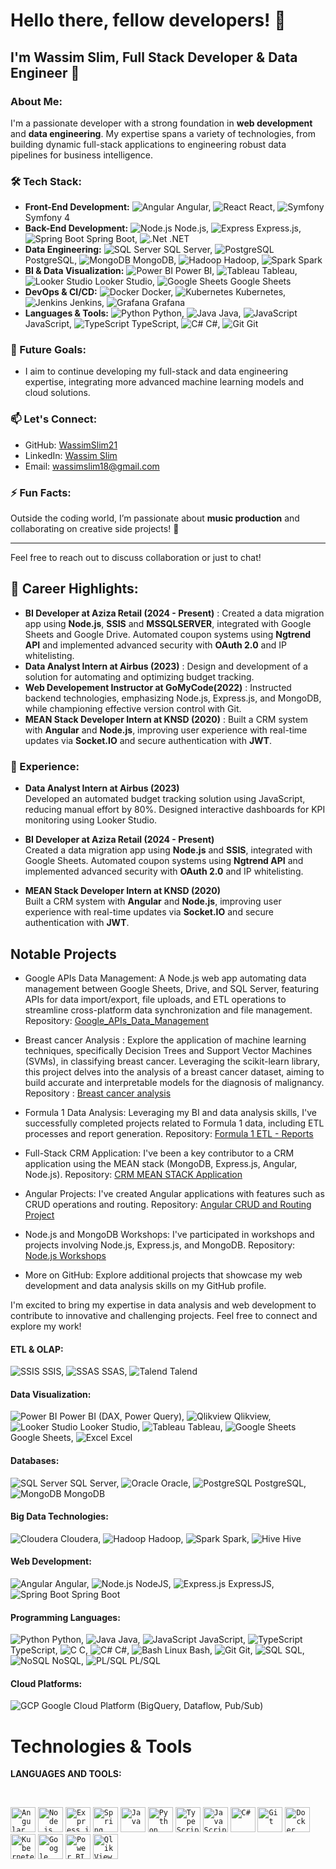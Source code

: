 # Hello there, fellow developers! 👋

## I'm Wassim Slim, Full Stack Developer & Data Engineer 🚀

### About Me:
I'm a passionate developer with a strong foundation in **web development** and **data engineering**. My expertise spans a variety of technologies, from building dynamic full-stack applications to engineering robust data pipelines for business intelligence.

### 🛠️ Tech Stack:
- **Front-End Development:** ![Angular](https://img.icons8.com/color/48/angularjs.png) Angular, ![React](https://img.icons8.com/color/48/react-native.png) React, ![Symfony](https://img.icons8.com/color/48/symfony.png) Symfony 4
- **Back-End Development:** ![Node.js](https://img.icons8.com/color/48/nodejs.png) Node.js, ![Express](https://img.icons8.com/color/48/express.png) Express.js, ![Spring Boot](https://img.icons8.com/color/48/spring-logo.png) Spring Boot, ![.Net](https://img.icons8.com/color/48/dot-net.png) .NET
- **Data Engineering:** ![SQL Server](https://img.icons8.com/color/48/sql.png) SQL Server, ![PostgreSQL](https://img.icons8.com/color/48/postgresql.png) PostgreSQL, ![MongoDB](https://img.icons8.com/color/48/mongodb.png) MongoDB, ![Hadoop](https://img.icons8.com/color/48/hadoop.png) Hadoop, ![Spark](https://img.icons8.com/color/48/spark.png) Spark
- **BI & Data Visualization:** ![Power BI](https://img.icons8.com/color/48/power-bi.png) Power BI, ![Tableau](https://img.icons8.com/color/48/tableau-software.png) Tableau, ![Looker Studio](https://img.icons8.com/color/48/google.png) Looker Studio, ![Google Sheets](https://img.icons8.com/color/48/google-sheets.png) Google Sheets
- **DevOps & CI/CD:** ![Docker](https://img.icons8.com/color/48/docker.png) Docker, ![Kubernetes](https://img.icons8.com/color/48/kubernetes.png) Kubernetes, ![Jenkins](https://img.icons8.com/color/48/jenkins.png) Jenkins, ![Grafana](https://img.icons8.com/color/48/grafana.png) Grafana
- **Languages & Tools:** ![Python](https://img.icons8.com/color/48/python.png) Python, ![Java](https://img.icons8.com/color/48/java-coffee-cup-logo.png) Java, ![JavaScript](https://img.icons8.com/color/48/javascript.png) JavaScript, ![TypeScript](https://img.icons8.com/color/48/typescript.png) TypeScript, ![C#](https://img.icons8.com/color/48/c-sharp-logo.png) C#, ![Git](https://img.icons8.com/color/48/git.png) Git



### 🎯 Future Goals:
- I aim to continue developing my full-stack and data engineering expertise, integrating more advanced machine learning models and cloud solutions.

### 📫 Let's Connect:
- GitHub: [WassimSlim21](https://github.com/WassimSlim21)
- LinkedIn: [Wassim Slim](https://www.linkedin.com/in/wassimslim)
- Email: wassimslim18@gmail.com

### ⚡ Fun Facts:
Outside the coding world, I’m passionate about **music production** and collaborating on creative side projects! 🎵

---
Feel free to reach out to discuss collaboration or just to chat!



## 🚀 Career Highlights:

- **BI Developer at Aziza Retail (2024 - Present)** :   Created a data migration app using **Node.js**, **SSIS** and **MSSQLSERVER**, integrated with Google Sheets and Google Drive. Automated coupon systems using **Ngtrend API** and implemented advanced security with **OAuth 2.0** and IP whitelisting.
- **Data Analyst Intern at Airbus (2023)** : Design and development of a solution for automating and optimizing budget tracking.
- **Web Developement Instructor at GoMyCode(2022)** : Instructed backend technologies, emphasizing Node.js, Express.js, and MongoDB, while championing effective version control with Git.
- **MEAN Stack Developer Intern at KNSD (2020)** : Built a CRM system with **Angular** and **Node.js**, improving user experience with real-time updates via **Socket.IO** and secure authentication with **JWT**.


### 💼 Experience:
- **Data Analyst Intern at Airbus (2023)**  
  Developed an automated budget tracking solution using JavaScript, reducing manual effort by 80%. Designed interactive dashboards for KPI monitoring using Looker Studio.

- **BI Developer at Aziza Retail (2024 - Present)**  
  Created a data migration app using **Node.js** and **SSIS**, integrated with Google Sheets. Automated coupon systems using **Ngtrend API** and implemented advanced security with **OAuth 2.0** and IP whitelisting.

- **MEAN Stack Developer Intern at KNSD (2020)**  
  Built a CRM system with **Angular** and **Node.js**, improving user experience with real-time updates via **Socket.IO** and secure authentication with **JWT**.
## Notable Projects
- Google APIs Data Management: A Node.js web app automating data management between Google Sheets, Drive, and SQL Server, featuring APIs for data import/export, file uploads, and ETL operations to streamline cross-platform data synchronization and file management.
Repository: [Google_APIs_Data_Management](https://github.com/WassimSlim21/Google_APIs_Data_Management)


- Breast cancer Analysis : Explore the application of machine learning techniques, specifically Decision Trees and Support Vector Machines (SVMs), in classifying breast cancer. Leveraging the scikit-learn library, this project delves into the analysis of a breast cancer dataset, aiming to build accurate and interpretable models for the diagnosis of malignancy.
Repository :  [Breast cancer analysis](https://github.com/WassimSlim21/Breast_Cancer_Data_Analysis.git)

- Formula 1 Data Analysis: Leveraging my BI and data analysis skills, I've successfully completed projects related to Formula 1 data, including ETL processes and report generation.
Repository: [Formula 1 ETL - Reports](https://github.com/WassimSlim21/WefastReports.git)

- Full-Stack CRM Application: I've been a key contributor to a CRM application using the MEAN stack (MongoDB, Express.js, Angular, Node.js).
Repository: [CRM MEAN STACK Application](https://github.com/WassimSlim21/CRM-)

- Angular Projects: I've created Angular applications with features such as CRUD operations and routing.
Repository: [Angular CRUD and Routing Project](https://github.com/WassimSlim21/Projet-Angular-Crud-Routing)

- Node.js and MongoDB Workshops: I've participated in workshops and projects involving Node.js, Express.js, and MongoDB.
Repository: [Node.js Workshops](https://github.com/WassimSlim21/all_node_workshops)

- More on GitHub: Explore additional projects that showcase my web development and data analysis skills on my GitHub profile.

I'm excited to bring my expertise in data analysis and web development to contribute to innovative and challenging projects. Feel free to connect and explore my work!


#### ETL & OLAP:
![SSIS](https://img.icons8.com/color/48/ssis.png) SSIS, ![SSAS](https://img.icons8.com/color/48/ssis.png) SSAS, ![Talend](https://img.icons8.com/color/48/talend.png) Talend

#### Data Visualization:
![Power BI](https://img.icons8.com/color/48/power-bi.png) Power BI (DAX, Power Query), ![Qlikview](https://raw.githubusercontent.com/WassimSlim21/WassimSlim21/blob/main/logos/Qlik.png) Qlikview, ![Looker Studio](https://img.icons8.com/color/48/google.png) Looker Studio, ![Tableau](https://img.icons8.com/color/48/tableau-software.png) Tableau, ![Google Sheets](https://img.icons8.com/color/48/google-sheets.png) Google Sheets, ![Excel](https://img.icons8.com/color/48/ms-excel.png) Excel

#### Databases:
![SQL Server](https://img.icons8.com/color/48/sql.png) SQL Server, ![Oracle](https://img.icons8.com/color/48/oracle-logo.png) Oracle, ![PostgreSQL](https://img.icons8.com/color/48/postgresql.png) PostgreSQL, ![MongoDB](https://img.icons8.com/color/48/mongodb.png) MongoDB

#### Big Data Technologies:
![Cloudera](https://img.icons8.com/color/48/hadoop-distributed-file-system.png) Cloudera, ![Hadoop](https://img.icons8.com/color/48/hadoop.png) Hadoop, ![Spark](https://img.icons8.com/color/48/spark.png) Spark, ![Hive](https://img.icons8.com/color/48/hive.png) Hive

#### Web Development:
![Angular](https://img.icons8.com/color/48/angularjs.png) Angular, ![Node.js](https://img.icons8.com/color/48/nodejs.png) NodeJS, ![Express.js](https://img.icons8.com/color/48/express.png) ExpressJS, ![Spring Boot](https://img.icons8.com/color/48/spring-logo.png) Spring Boot

#### Programming Languages:
![Python](https://img.icons8.com/color/48/python.png) Python, ![Java](https://img.icons8.com/color/48/java-coffee-cup-logo.png) Java, ![JavaScript](https://img.icons8.com/color/48/javascript.png) JavaScript, ![TypeScript](https://img.icons8.com/color/48/typescript.png) TypeScript, ![C](https://img.icons8.com/color/48/c-programming.png) C, ![C#](https://img.icons8.com/color/48/c-sharp-logo.png) C#, ![Bash](https://img.icons8.com/color/48/console.png) Linux Bash, ![Git](https://img.icons8.com/color/48/git.png) Git, ![SQL](https://img.icons8.com/color/48/sql.png) SQL, ![NoSQL](https://img.icons8.com/color/48/nosql.png) NoSQL, ![PL/SQL](https://img.icons8.com/color/48/sql.png) PL/SQL

#### Cloud Platforms:
![GCP](https://img.icons8.com/color/48/google-cloud.png) Google Cloud Platform (BigQuery, Dataflow, Pub/Sub)


<h1 dir="auto">Technologies & Tools</h1>
<p dir="auto"><strong>LANGUAGES AND TOOLS:</strong></p>
<br>

<code><img height="40" width="40" src="https://img.icons8.com/color/48/angularjs.png" alt="Angular"></code>
<code><img height="40" width="40" src="https://img.icons8.com/color/48/nodejs.png" alt="Node.js"></code>
<code><img height="40" width="40" src="https://img.icons8.com/color/48/express.png" alt="Express.js"></code>
<code><img height="40" width="40" src="https://img.icons8.com/color/48/spring-logo.png" alt="Spring Boot"></code>
<code><img height="40" width="40" src="https://img.icons8.com/color/48/java-coffee-cup-logo.png" alt="Java"></code>
<code><img height="40" width="40" src="https://img.icons8.com/color/48/python.png" alt="Python"></code>
<code><img height="40" width="40" src="https://img.icons8.com/color/48/typescript.png" alt="TypeScript"></code>
<code><img height="40" width="40" src="https://img.icons8.com/color/48/javascript.png" alt="JavaScript"></code>
<code><img height="40" width="40" src="https://img.icons8.com/color/48/c-sharp-logo.png" alt="C#"></code>
<code><img height="40" width="40" src="https://img.icons8.com/color/48/git.png" alt="Git"></code>
<code><img height="40" width="40" src="https://img.icons8.com/color/48/docker.png" alt="Docker"></code>
<code><img height="40" width="40" src="https://img.icons8.com/color/48/kubernetes.png" alt="Kubernetes"></code>
<code><img height="40" width="40" src="https://img.icons8.com/color/48/google-cloud.png" alt="Google Cloud"></code>
<code><img height="40" width="40" src="https://img.icons8.com/color/48/power-bi.png" alt="Power BI"></code>
<code><img height="40" width="40" src="https://img.icons8.com/color/48/qlikview.png" alt="QlikView"></code>
